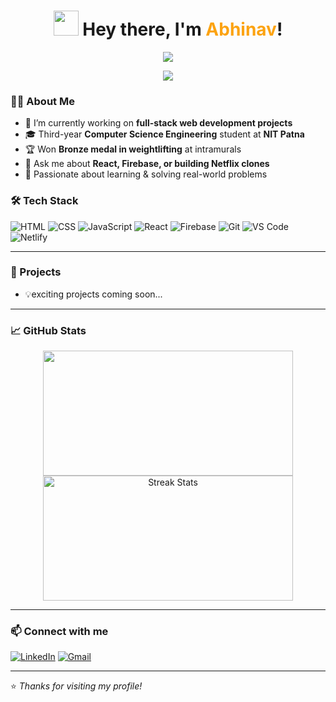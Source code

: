 <h1 align="center">
  <img src="https://media.giphy.com/media/hvRJCLFzcasrR4ia7z/giphy.gif" width="40"> Hey there, I'm <span style="color:#fca311">Abhinav</span>!
</h1>

<p align="center">
  <img src="https://readme-typing-svg.herokuapp.com?font=Fira+Code&weight=500&size=24&pause=1000&center=true&width=650&lines=🚀+Welcome+to+my+coding+space!;💻+Explore+my+projects+and+ideas.;🌱+Learning+and+building+every+day!" />
</p>

<p align="center">
  <img src="https://capsule-render.vercel.app/api?type=waving&color=gradient&height=200&section=header&text=Welcome%20to%20My%20GitHub!&fontSize=40&fontAlignY=35&desc=Full-Stack%20Web%20Developer%20from%20India&descAlignY=60&descAlign=50" />
</p>



### 🧑‍💻 About Me

- 🔭 I’m currently working on **full-stack web development projects**
- 🎓 Third-year **Computer Science Engineering** student at **NIT Patna**
- 🏆 Won **Bronze medal in weightlifting** at intramurals
- 💬 Ask me about **React, Firebase, or building Netflix clones**
- 📌 Passionate about learning & solving real-world problems  


### 🛠️ Tech Stack

![HTML](https://img.shields.io/badge/-HTML5-E34F26?style=flat-square&logo=html5&logoColor=white)
![CSS](https://img.shields.io/badge/-CSS3-1572B6?style=flat-square&logo=css3)
![JavaScript](https://img.shields.io/badge/-JavaScript-F7DF1E?style=flat-square&logo=javascript&logoColor=black)
![React](https://img.shields.io/badge/-React-61DAFB?style=flat-square&logo=react&logoColor=white)
![Firebase](https://img.shields.io/badge/-Firebase-FFCA28?style=flat-square&logo=firebase)
![Git](https://img.shields.io/badge/-Git-F05032?style=flat-square&logo=git&logoColor=white)
![VS Code](https://img.shields.io/badge/-VS%20Code-007ACC?style=flat-square&logo=visual-studio-code)
![Netlify](https://img.shields.io/badge/-Netlify-00C7B7?style=flat-square&logo=netlify&logoColor=white)

---

### 📂 Projects


- 💡exciting projects coming soon...

---

### 📈 GitHub Stats
<p align="center">
  <img src="https://github-readme-stats.vercel.app/api?username=abhi-170&show_icons=true&theme=tokyonight" height="200px" width="400px" />
  <img src="https://github-readme-streak-stats.herokuapp.com/?user=abhi-170&theme=tokyonight" alt="Streak Stats" height="200px" width="400px" />
</p>



---

### 📫 Connect with me

[![LinkedIn](https://img.shields.io/badge/-LinkedIn-blue?style=flat-square&logo=Linkedin&logoColor=white&link=https://linkedin.com/in/yourprofile)](http://www.linkedin.com/in/abhinav-abhinav-7b2a66271)
[![Gmail](https://img.shields.io/badge/-abhinavabhinav66587@gmail.com-c14438?style=flat-square&logo=Gmail&logoColor=white)](mailto:abhinavabhinav66587@gmail.com)

---

⭐ *Thanks for visiting my profile!*
